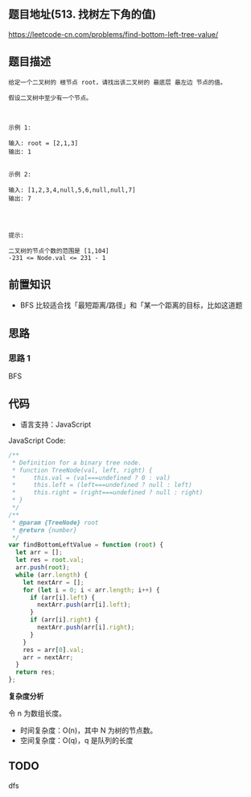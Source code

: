 ## 题目地址(513. 找树左下角的值)

https://leetcode-cn.com/problems/find-bottom-left-tree-value/

## 题目描述

```
给定一个二叉树的 根节点 root，请找出该二叉树的 最底层 最左边 节点的值。

假设二叉树中至少有一个节点。

 

示例 1:

输入: root = [2,1,3]
输出: 1


示例 2:

输入: [1,2,3,4,null,5,6,null,null,7]
输出: 7


 

提示:

二叉树的节点个数的范围是 [1,104]
-231 <= Node.val <= 231 - 1 
```

## 前置知识

- BFS 比较适合找「最短距离/路径」和「某一个距离的目标，比如这道题

## 思路

### 思路 1

BFS

## 代码

- 语言支持：JavaScript

JavaScript Code:

```javascript
/**
 * Definition for a binary tree node.
 * function TreeNode(val, left, right) {
 *     this.val = (val===undefined ? 0 : val)
 *     this.left = (left===undefined ? null : left)
 *     this.right = (right===undefined ? null : right)
 * }
 */
/**
 * @param {TreeNode} root
 * @return {number}
 */
var findBottomLeftValue = function (root) {
  let arr = [];
  let res = root.val;
  arr.push(root);
  while (arr.length) {
    let nextArr = [];
    for (let i = 0; i < arr.length; i++) {
      if (arr[i].left) {
        nextArr.push(arr[i].left);
      }
      if (arr[i].right) {
        nextArr.push(arr[i].right);
      }
    }
    res = arr[0].val;
    arr = nextArr;
  }
  return res;
};
```

**复杂度分析**

令 n 为数组长度。

- 时间复杂度：O(n)，其中 N 为树的节点数。
- 空间复杂度：O(q)，q 是队列的长度

## TODO

dfs
